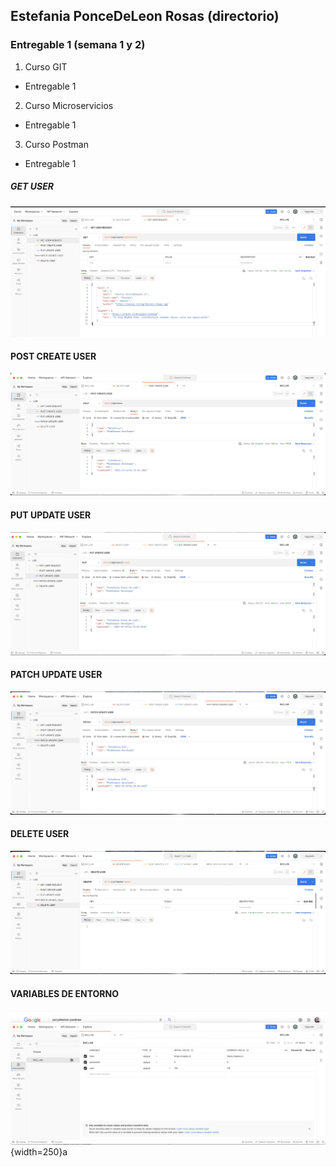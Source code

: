 ## Estefania PonceDeLeon Rosas (directorio)
### Entregable 1 (semana 1 y 2)
1. Curso GIT
- Entregable 1
2. Curso Microservicios
- Entregable 1
3. Curso Postman
- Entregable 1
##### GET USER
![GET_USER](/Estefania_PonceDeLeon_Rosas/Entregable%201/Curso%20Postman/Entregabe%201/GET%20USER%20REQUEST.png)
#### POST CREATE USER
![POST_CREATE](/Estefania_PonceDeLeon_Rosas/Entregable%201/Curso%20Postman/Entregabe%201/POST%20CREATE%20USER.png)
#### PUT UPDATE USER
![PUT_UPDATE](/Estefania_PonceDeLeon_Rosas/Entregable%201/Curso%20Postman/Entregabe%201/PUT%20UPDATE%20USER.png)
#### PATCH UPDATE USER
![PATCH_UPDATE](/Estefania_PonceDeLeon_Rosas/Entregable%201/Curso%20Postman/Entregabe%201/PATCH%20UPDATE%20USER.png)
#### DELETE USER
![DELETE_USER](/Estefania_PonceDeLeon_Rosas/Entregable%201/Curso%20Postman/Entregabe%201/DELETE%20USER.png)
#### VARIABLES DE ENTORNO
![VARIABLES_DE_ENTORNO](/Estefania_PonceDeLeon_Rosas/Entregable%201/Curso%20Postman/Entregabe%201/Variables%20de%20entorno%20BAZ%20LAB.png){width=250}a